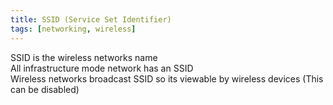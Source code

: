 ```yaml
---
title: SSID (Service Set Identifier)
tags: [networking, wireless]
---
```


SSID is the wireless networks name  
All infrastructure mode network has an SSID  
Wireless networks broadcast SSID so its viewable by wireless devices (This can be disabled)